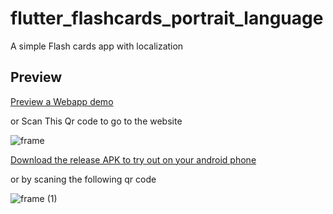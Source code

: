 # flutter_flashcards_portrait_language

A simple Flash cards app with localization

## Preview

[Preview a Webapp demo](https://flutter-flashcards-portrait-language.codemagic.app/) 

or Scan This Qr code to go to the website 

![frame](https://user-images.githubusercontent.com/18642838/185813809-8a088dff-d93b-4556-ad3e-b01fde7292f2.png)


[Download the release APK to try out on your android phone](https://install.appcenter.ms/users/momenamiin/apps/flashcard_portrait_language/distribution_groups/public) 

or by scaning the following qr code 

![frame (1)](https://user-images.githubusercontent.com/18642838/185813831-9138623d-d7af-4c7f-a487-a9c932906fad.png)
